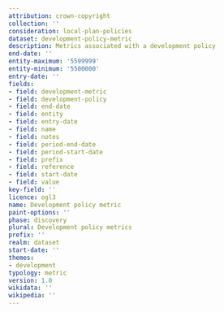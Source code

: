 ```yaml
---
attribution: crown-copyright
collection: ''
consideration: local-plan-policies
dataset: development-policy-metric
description: Metrics associated with a development policy
end-date: ''
entity-maximum: '5599999'
entity-minimum: '5500000'
entry-date: ''
fields:
- field: development-metric
- field: development-policy
- field: end-date
- field: entity
- field: entry-date
- field: name
- field: notes
- field: period-end-date
- field: period-start-date
- field: prefix
- field: reference
- field: start-date
- field: value
key-field: ''
licence: ogl3
name: Development policy metric
paint-options: ''
phase: discovery
plural: Development policy metrics
prefix: ''
realm: dataset
start-date: ''
themes:
- development
typology: metric
version: 1.0
wikidata: ''
wikipedia: ''
---
```

